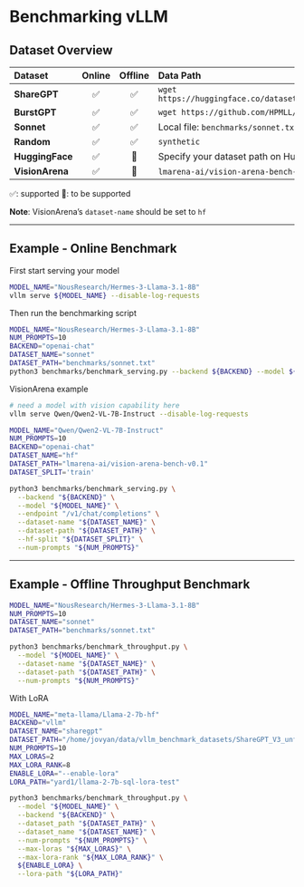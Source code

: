 # Benchmarking vLLM

## Dataset Overview

<table style="width:100%; border-collapse: collapse;">
  <thead>
    <tr>
      <th style="width:15%; text-align: left;">Dataset</th>
      <th style="width:10%; text-align: center;">Online</th>
      <th style="width:10%; text-align: center;">Offline</th>
      <th style="width:65%; text-align: left;">Data Path</th>
    </tr>
  </thead>
  <tbody>
    <tr>
      <td><strong>ShareGPT</strong></td>
      <td style="text-align: center;">✅</td>
      <td style="text-align: center;">✅</td>
      <td><code>wget https://huggingface.co/datasets/anon8231489123/ShareGPT_Vicuna_unfiltered/resolve/main/ShareGPT_V3_unfiltered_cleaned_split.json</code></td>
    </tr>
    <tr>
      <td><strong>BurstGPT</strong></td>
      <td style="text-align: center;">✅</td>
      <td style="text-align: center;">✅</td>
      <td><code>wget https://github.com/HPMLL/BurstGPT/releases/download/v1.1/BurstGPT_without_fails_2.csv</code></td>
    </tr>
    <tr>
      <td><strong>Sonnet</strong></td>
      <td style="text-align: center;">✅</td>
      <td style="text-align: center;">✅</td>
      <td>Local file: <code>benchmarks/sonnet.txt</code></td>
    </tr>
    <tr>
      <td><strong>Random</strong></td>
      <td style="text-align: center;">✅</td>
      <td style="text-align: center;">✅</td>
      <td><code>synthetic</code></td>
    </tr>
    <tr>
      <td><strong>HuggingFace</strong></td>
      <td style="text-align: center;">✅</td>
      <td style="text-align: center;">🚧</td>
      <td>Specify your dataset path on HuggingFace</td>
    </tr>
    <tr>
      <td><strong>VisionArena</strong></td>
      <td style="text-align: center;">✅</td>
      <td style="text-align: center;">🚧</td>
      <td><code>lmarena-ai/vision-arena-bench-v0.1</code> (a HuggingFace dataset)</td>
    </tr>
  </tbody>
</table>
✅: supported  
🚧: to be supported

**Note**: VisionArena’s `dataset-name` should be set to `hf`

---
## Example - Online Benchmark

First start serving your model

```bash
MODEL_NAME="NousResearch/Hermes-3-Llama-3.1-8B"
vllm serve ${MODEL_NAME} --disable-log-requests
```

Then run the benchmarking script

```bash
MODEL_NAME="NousResearch/Hermes-3-Llama-3.1-8B"
NUM_PROMPTS=10
BACKEND="openai-chat"
DATASET_NAME="sonnet"
DATASET_PATH="benchmarks/sonnet.txt"
python3 benchmarks/benchmark_serving.py --backend ${BACKEND} --model ${MODEL_NAME} --endpoint /v1/chat/completions --dataset-name ${DATASET_NAME} --dataset-path ${DATASET_PATH} --num-prompts ${NUM_PROMPTS}
```

VisionArena example

```bash
# need a model with vision capability here
vllm serve Qwen/Qwen2-VL-7B-Instruct --disable-log-requests
```

```bash
MODEL_NAME="Qwen/Qwen2-VL-7B-Instruct"
NUM_PROMPTS=10
BACKEND="openai-chat"
DATASET_NAME="hf"
DATASET_PATH="lmarena-ai/vision-arena-bench-v0.1"
DATASET_SPLIT='train'

python3 benchmarks/benchmark_serving.py \
  --backend "${BACKEND}" \
  --model "${MODEL_NAME}" \
  --endpoint "/v1/chat/completions" \
  --dataset-name "${DATASET_NAME}" \
  --dataset-path "${DATASET_PATH}" \
  --hf-split "${DATASET_SPLIT}" \
  --num-prompts "${NUM_PROMPTS}"
```

---
## Example - Offline Throughput Benchmark

```bash
MODEL_NAME="NousResearch/Hermes-3-Llama-3.1-8B"
NUM_PROMPTS=10
DATASET_NAME="sonnet"
DATASET_PATH="benchmarks/sonnet.txt"

python3 benchmarks/benchmark_throughput.py \
  --model "${MODEL_NAME}" \
  --dataset-name "${DATASET_NAME}" \
  --dataset-path "${DATASET_PATH}" \
  --num-prompts "${NUM_PROMPTS}"
  ```

With LoRA

``` bash
MODEL_NAME="meta-llama/Llama-2-7b-hf"
BACKEND="vllm"
DATASET_NAME="sharegpt"
DATASET_PATH="/home/jovyan/data/vllm_benchmark_datasets/ShareGPT_V3_unfiltered_cleaned_split.json"
NUM_PROMPTS=10
MAX_LORAS=2
MAX_LORA_RANK=8
ENABLE_LORA="--enable-lora"
LORA_PATH="yard1/llama-2-7b-sql-lora-test"

python3 benchmarks/benchmark_throughput.py \
  --model "${MODEL_NAME}" \
  --backend "${BACKEND}" \
  --dataset_path "${DATASET_PATH}" \
  --dataset_name "${DATASET_NAME}" \
  --num-prompts "${NUM_PROMPTS}" \
  --max-loras "${MAX_LORAS}" \
  --max-lora-rank "${MAX_LORA_RANK}" \
  ${ENABLE_LORA} \
  --lora-path "${LORA_PATH}"
  ```
